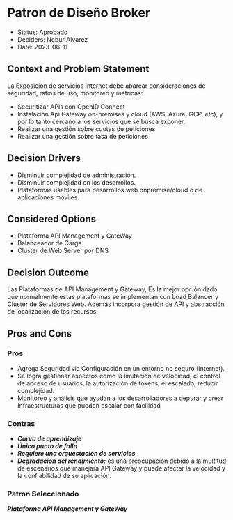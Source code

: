 # Patron de Diseño Broker

* Status: Aprobado
* Deciders: Nebur Alvarez
* Date: 2023-06-11

## Context and Problem Statement

La Exposición de servicios internet debe abarcar consideraciones de seguridad, ratios de uso, monitoreo y métricas:

* Securitizar APIs con OpenID Connect
* Instalación Api Gateway on-premises y cloud (AWS, Azure, GCP, etc), y por lo tanto cercano a los servicios que se busca exponer.
* Realizar una gestión sobre cuotas de peticiones
* Realizar una gestión sobre tasa de peticiones

## Decision Drivers

* Disminuir complejidad de administración.
* Disminuir complejidad en los desarrollos.
* Plataformas usables para desarrollos web onpremise/cloud o de aplicaciones móviles.

## Considered Options

* Plataforma API Management y GateWay
* Balanceador de Carga
* Cluster de Web Server por DNS

## Decision Outcome

Las Plataformas de  API Management y Gateway, Es la mejor opción dado que normalmente estas plataformas se implementan con Load Balancer y Cluster de Servidores Web. Además incorpora gestión de API y abstracción de localización de los recursos.

## Pros and Cons

### Pros

* Agrega Seguridad via Configuración en un entorno no seguro (Internet).
* Se logra gestionar aspectos como la limitación de velocidad, el control de acceso de usuarios, la autorización de tokens, el escalado, reducir complejidad.
* Mpnitoreo y análisis que ayudan a los desarrolladores a depurar y crear infraestructuras que pueden escalar con facilidad

### Contras

* ***Curva de aprendizaje***
* ***Único punto de falla***
* ***Requiere una orquestación de servicios***
* ***Degradación del rendimiento:*** es una preocupación debido a la multitud de escenarios que manejará API Gateway y puede afectar la velocidad y la confiabilidad de su aplicación.

### Patron Seleccionado 

***Plataforma API Management y GateWay***
